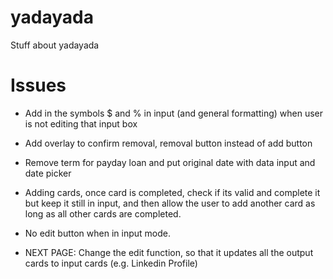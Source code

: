 # yadayada
Stuff about yadayada

# Issues
- Add in the symbols $ and % in input (and general formatting) when user is not editing that input box

- Add overlay to confirm removal, removal button instead of add button

- Remove term for payday loan and put original date with data input and date picker

- Adding cards, once card is completed, check if its valid and complete it but keep it still in input, and then allow the user to add another card as long as all other cards are completed.

- No edit button when in input mode.

- NEXT PAGE: Change the edit function, so that it updates all the output cards to input cards (e.g. Linkedin Profile)
